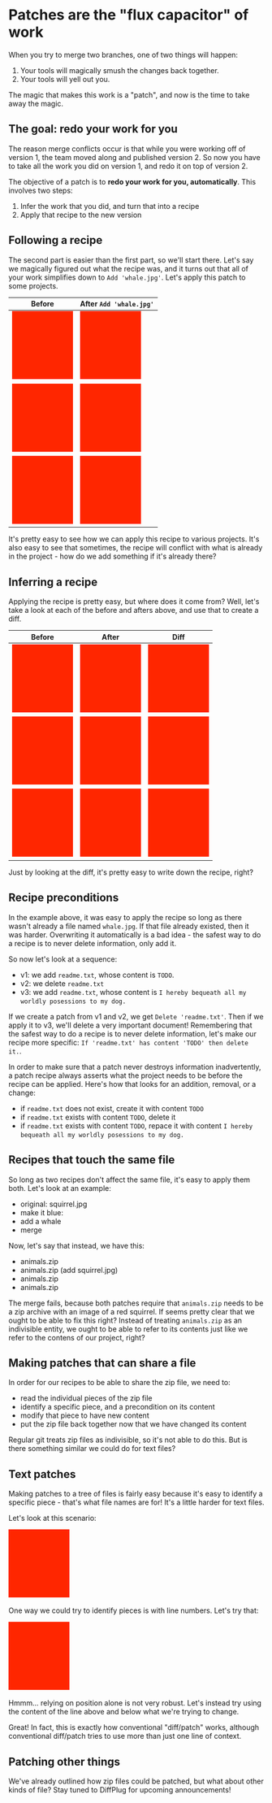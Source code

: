 # Patches are the "flux capacitor" of work

When you try to merge two branches, one of two things will happen:

1. Your tools will magically smush the changes back together.
2. Your tools will yell out you.

The magic that makes this work is a "patch", and now is the time to take away the magic.

## The goal: redo your work for you

The reason merge conflicts occur is that while you were working off of version 1, the team moved along and published version 2.  So now you have to take all the work you did on version 1, and redo it on top of version 2.

The objective of a patch is to **redo your work for you, automatically**.  This involves two steps:

1. Infer the work that you did, and turn that into a recipe
2. Apply that recipe to the new version

## Following a recipe

The second part is easier than the first part, so we'll start there.  Let's say we magically figured out what the recipe was, and it turns out that all of your work simplifies down to `Add 'whale.jpg'`.  Let's apply this patch to some projects.

| Before                                        | After `Add 'whale.jpg'`                     |
|--                                             | --                                          |
| ![Docs before](patch-docs-before.png)         | ![Docs after](patch-docs-after.png)         |
| ![C before](patch-c-before.png)               | ![C after](patch-c-after.png)               |
| ![Conflict before](patch-conflict-before.png) | ![Conflict after](patch-conflict-after.png) |

<!---
docs:
- docs.txt
- demo.zip

c:
- MAKEFILE
- main.c
- zlib.c

conflict:
- squirrel.jpg
- whale.jpg
-->

It's pretty easy to see how we can apply this recipe to various projects.  It's also easy to see that sometimes, the recipe will conflict with what is already in the project - how do we add something if it's already there?

## Inferring a recipe

Applying the recipe is pretty easy, but where does it come from?  Well, let's take a look at each of the before and afters above, and use that to create a diff.

| Before                                        | After                                       | Diff                                       |
|--                                             | --                                          | --                                         |
| ![Docs before](patch-docs-before.png)         | ![Docs after](patch-docs-after.png)         | ![Docs diff](patch-docs-diff.png)          |
| ![C before](patch-c-before.png)               | ![C after](patch-c-after.png)               | ![C diff](patch-c-diff.png)                |
| ![Conflict before](patch-conflict-before.png) | ![Conflict after](patch-conflict-after.png) | ![Missing diff](patch-conflict-diff.png)   |

Just by looking at the diff, it's pretty easy to write down the recipe, right?

## Recipe preconditions

In the example above, it was easy to apply the recipe so long as there wasn't already a file named `whale.jpg`.  If that file already existed, then it was harder.  Overwriting it automatically is a bad idea - the safest way to do a recipe is to never delete information, only add it.

So now let's look at a sequence:

- v1: we add `readme.txt`, whose content is `TODO`.
- v2: we delete `readme.txt`
- v3: we add `readme.txt`, whose content is `I hereby bequeath all my worldly posessions to my dog.`

If we create a patch from v1 and v2, we get `Delete 'readme.txt'`.  Then if we apply it to v3, we'll delete a very important document!  Remembering that the safest way to do a recipe is to never delete information, let's make our recipe more specific: `If 'readme.txt' has content 'TODO' then delete it.`.

In order to make sure that a patch never destroys information inadvertently, a patch recipe always asserts what the project needs to be before the recipe can be applied.  Here's how that looks for an addition, removal, or a change:

- if `readme.txt` does not exist, create it with content `TODO`
- if `readme.txt` exists with content `TODO`, delete it
- if `readme.txt` exists with content `TODO`, repace it with content `I hereby bequeath all my worldly posessions to my dog.`

## Recipes that touch the same file

So long as two recipes don't affect the same file, it's easy to apply them both.  Let's look at an example:

- original: squirrel.jpg
- make it blue:
- add a whale
- merge

Now, let's say that instead, we have this:

- animals.zip
- animals.zip (add squirrel.jpg)
- animals.zip
- animals.zip

The merge fails, because both patches require that `animals.zip` needs to be a zip archive with an image of a red squirrel.  If seems pretty clear that we ought to be able to fix this right?  Instead of treating `animals.zip` as an indivisible entity, we ought to be able to refer to its contents just like we refer to the contens of our project, right?

## Making patches that can share a file

In order for our recipes to be able to share the zip file, we need to:

- read the individual pieces of the zip file
- identify a specific piece, and a precondition on its content
- modify that piece to have new content
- put the zip file back together now that we have changed its content

Regular git treats zip files as indivisible, so it's not able to do this.  But is there something similar we could do for text files?

## Text patches

Making patches to a tree of files is fairly easy because it's easy to identify a specific piece - that's what file names are for!  It's a little harder for text files.

Let's look at this scenario:

![Conflict with text files](TODO.png)

<!---
The Merry Versions of Vindsor
Act II, Scene 2

Git: I will not merge thy zip.
User: Why then the world's mine oyster,
	Which I with DiffPlug will open.
Git: Not a byte.
-->

One way we could try to identify pieces is with line numbers.  Let's try that:

![Resolve with line numbers](TODO.png)

Hmmm... relying on position alone is not very robust.  Let's instead try using the content of the line above and below what we're trying to change.

<!---
above: User: Why then the world's mine oyster,
below:      Which I with sword will open.
before:      Which I with sword will open.
after:      Which I with DiffPlug will open.
-->

Great!  In fact, this is exactly how conventional "diff/patch" works, although conventional diff/patch tries to use more than just one line of context.

## Patching other things

We've already outlined how zip files could be patched, but what about other kinds of file?  Stay tuned to DiffPlug for upcoming announcements!
